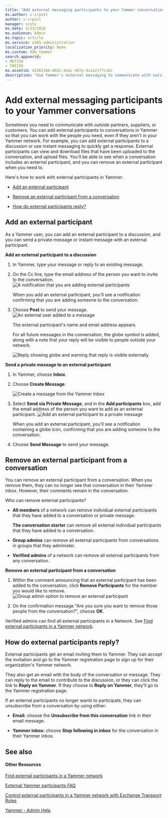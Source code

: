 ```yaml
---
title: "Add external messaging participants to your Yammer conversations"
ms.author: v-irpast
author: v-irpast
manager: scotv
ms.date: 3/23/2018
ms.audience: Admin
ms.topic: article
ms.service: o365-administration
localization_priority: None
ms.custom: Adm_Yammer
search.appverid:
- MET150
- YAE150
ms.assetid: 423653bb-86b2-4eac-9d7e-dca121f7c16c
description: "Use Yammer's external messaging to communicate with outside partners, suppliers, or customers. Add or remove external participants and find out how external participants reply to Yammer messages."
---
```


# Add external messaging participants to your Yammer conversations

Sometimes you need to communicate with outside partners, suppliers, or customers. You can add external participants to conversations in Yammer so that you can work with the people you need, even if they aren't in your Yammer network. For example, you can add external participants to a discussion or use instant messaging to quickly get a response. External participants can view and download files that have been uploaded to the conversation, and upload files. You'll be able to see when a conversation includes an external participant, and you can remove an external participant when you need to.
  
Here's how to work with external participants in Yammer:
  
- [Add an external participant](add-external-messaging-participants-to-your-yammer-conversations.md#AddExternal)
    
- [Remove an external participant from a conversation](add-external-messaging-participants-to-your-yammer-conversations.md#RemoveExternal)
    
- [How do external participants reply?](add-external-messaging-participants-to-your-yammer-conversations.md#ExternalReply)
    
## Add an external participant
<a name="AddExternal"> </a>

As a Yammer user, you can add an external participant to a discussion, and you can send a private message or instant message with an external participant. 
  
 **Add an external participant to a discussion**
  
1. In Yammer, type your message or reply to an existing message.
    
2. On the Cc line, type the email address of the person you want to invite to the conversation.
    ![A notification that you are adding external participants](../../../../media/cb9d5e9c-3814-4735-be46-fc3fd310a599.png)
  
    When you add an external participant, you'll see a notification confirming that you are adding someone to the conversation.
    
3. Choose **Post** to send your message. 
    ![An external user added to a message](../../../../media/5a83bda1-1d55-4277-9cf7-22f4ab8c8f0e.png)
  
    The external participant's name and email address appears. 
    
    For all future messages in the conversation, the globe symbol is added, along with a note that your reply will be visible to people outside your network. 
    
    ![Reply showing globe and warning that reply is visible externally](../../../../media/521fbfb1-137e-4dfc-bac3-942d1309153b.png)
  
 **Send a private message to an external participant**
  
1. In Yammer, choose **Inbox**.
    
2. Choose **Create Message**.
    
    ![Create a message from the Yammer Inbox](../../../../media/1bdbd33b-41c2-4178-a9bb-bc212243c942.png)
  
3. Select **Send via Private Message**, and in the **Add participants** box, add the email address of the person you want to add as an external participant. 
    ![Add an external participant to a private message](../../../../media/21199624-7bfd-4674-ac47-d0a1e75c0f8a.png)
  
    When you add an external participant, you'll see a notification containing a globe icon, confirming that you are adding someone to the conversation.
    
4. Choose **Send Message** to send your message. 
    
## Remove an external participant from a conversation
<a name="RemoveExternal"> </a>

You can remove an external participant from a conversation. When you remove them, they can no longer see that conversation in their Yammer inbox. However, their comments remain in the conversation.
  
Who can remove external participants?
  
- **All members** of a network can remove individual external participants that they have added to a conversation or private message. 
    
    **The conversation starter** can remove all external individual participants that they have added to a conversation. 
    
- **Group admins** can remove all external participants from conversations in groups that they administer. 
    
- **Verified admins** of a network can remove all external participants from any conversation. 
    
 **Remove an external participant from a conversation**
  
1. Within the comment announcing that an external participant has been added to the conversation, click **Remove Participants** for the member you would like to remove. 
    ![Group admin option to remove an external participant](../../../../media/2cc70360-00ea-46f2-8b46-3104a941473a.png)
  
2. On the confirmation message "Are you sure you want to remove those people from the conversation?", choose **OK**.
    
Verified admins can find all external participants in a Network. See [Find external participants in a Yammer network](find-external-messaging-participants-in-a-yammer-network.md).
  
## How do external participants reply?
<a name="ExternalReply"> </a>

External participants get an email inviting them to Yammer. They can accept the invitation and go to the Yammer registration page to sign up for their organization's Yammer network.
  
They also get an email with the body of the conversation or message. They can reply to the email to contribute to the discussion, or they can click the link to **Reply on Yammer**. If they choose to **Reply on Yammer**, they'll go to the Yammer registration page.
  
If an external participants no longer wants to participate, they can unsubscribe from a conversation by using either:
  
- **Email:** choose the **Unsubscribe from this conversation** link in their email message. 
    
- **Yammer inbox:** choose **Stop following in inbox** for the conversation in their Yammer inbox. 
    
## See also
<a name="ExternalReply"> </a>

#### Other Resources

[Find external participants in a Yammer network](find-external-messaging-participants-in-a-yammer-network.md)
  
[External Yammer participants FAQ](external-messaging-faq-yammer.md)
  
[Control external participants in a Yammer network with Exchange Transport Rules](control-external-messaging-in-a-yammer-network-with-exchange-transport-rules.md)
  
[Yammer - Admin Help](https://support.office.com/article/e1464355-1f97-49ac-b2aa-dd320b179dbe)


